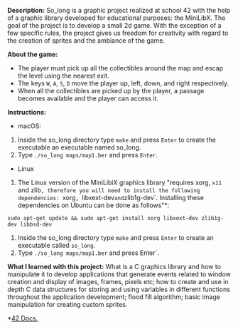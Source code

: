 **Description:** So_long is a graphic project realized at school 42 with the help of a graphic library developed for educational purposes: the MiniLibX. The goal of the project is to develop a small 2d game. With the exception of a few specific rules, the project gives us freedom for creativity with regard to the creation of sprites and the ambiance of the game.

**About the game:**

- The player must pick up all the collectibles around the map and escap the level using the nearest exit.
- The keys `W`, `A`, `S`, `D` move the player up, left, down, and right respectively.
- When all the collectibles are picked up by the player, a passage becomes available and the player can access it.

**Instructions:**

- macOS:

1. Inside the so_long directory type `make` and press `Enter` to create the executable an executable named so_long.
2. Type `./so_long maps/map1.ber` and press `Enter`.

- Linux

1. The Linux version of the MiniLibiX graphics library "requires xorg, `x11` and zlib`, therefore you will need to install the following dependencies: `xorg`, `libxext-dev` and `zlib1g-dev`. Installing these dependencies on Ubuntu can be done as follows"*:

`sudo apt-get update && sudo apt-get install xorg libxext-dev zlib1g-dev libbsd-dev`

1. Inside the so_long directory type `make` and press `Enter` to create an executable called `so_long`.
2. Type `./so_long maps/map1.ber` and press Enter`.

**What I learned with this project:** What is a C graphics library and how to manipulate it to develop applications that generate events related to window creation and display of images, frames, pixels etc; how to create and use in depth C data structures for storing and using variables in different functions throughout the application development; flood fill algorithm; basic image manipulation for creating custom sprites.

*[42 Docs.](https://harm-smits.github.io/42docs/libs/minilibx/getting_started.html)
